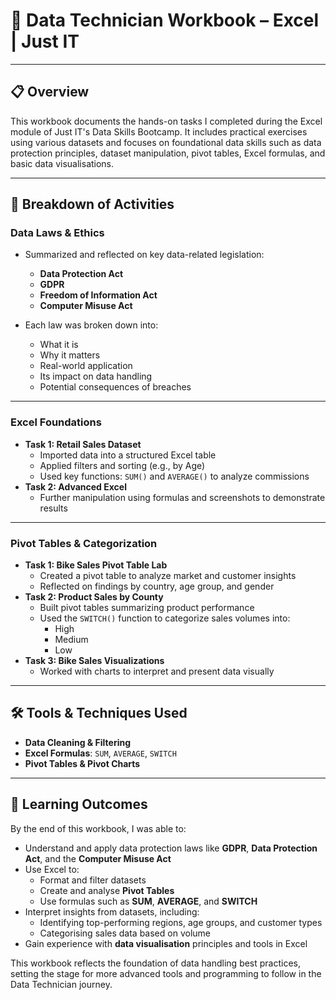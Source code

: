 # 📘 Data Technician Workbook – Excel | Just IT

---

## 📋 Overview

This workbook documents the hands-on tasks I completed during the Excel module of Just IT's Data Skills Bootcamp. It includes practical exercises using various datasets and focuses on foundational data skills such as data protection principles, dataset manipulation, pivot tables, Excel formulas, and basic data visualisations.

---

## 📅 Breakdown of Activities

### **Data Laws & Ethics**
- Summarized and reflected on key data-related legislation:
  - **Data Protection Act**
  - **GDPR**
  - **Freedom of Information Act**
  - **Computer Misuse Act**
    
- Each law was broken down into:
  - What it is
  - Why it matters
  - Real-world application
  - Its impact on data handling
  - Potential consequences of breaches

---

### **Excel Foundations**
- **Task 1: Retail Sales Dataset**
  - Imported data into a structured Excel table
  - Applied filters and sorting (e.g., by Age)
  - Used key functions: `SUM()` and `AVERAGE()` to analyze commissions
- **Task 2: Advanced Excel**
  - Further manipulation using formulas and screenshots to demonstrate results

---

### **Pivot Tables & Categorization**
- **Task 1: Bike Sales Pivot Table Lab**
  - Created a pivot table to analyze market and customer insights
  - Reflected on findings by country, age group, and gender
- **Task 2: Product Sales by County**
  - Built pivot tables summarizing product performance
  - Used the `SWITCH()` function to categorize sales volumes into:
    - High
    - Medium
    - Low
- **Task 3: Bike Sales Visualizations**
  - Worked with charts to interpret and present data visually

---

## 🛠️ Tools & Techniques Used
- **Data Cleaning & Filtering**
- **Excel Formulas**: `SUM`, `AVERAGE`, `SWITCH`
- **Pivot Tables & Pivot Charts**

---

## 🎯 Learning Outcomes

By the end of this workbook, I was able to:

- Understand and apply data protection laws like **GDPR**, **Data Protection Act**, and the **Computer Misuse Act**
- Use Excel to:
  - Format and filter datasets
  - Create and analyse **Pivot Tables**
  - Use formulas such as **SUM**, **AVERAGE**, and **SWITCH**
- Interpret insights from datasets, including:
  - Identifying top-performing regions, age groups, and customer types
  - Categorising sales data based on volume
- Gain experience with **data visualisation** principles and tools in Excel

This workbook reflects the foundation of data handling best practices, setting the stage for more advanced tools and programming to follow in the Data Technician journey.

